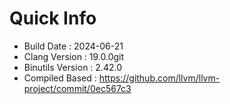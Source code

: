 # Quick Info
* Build Date : 2024-06-21
* Clang Version : 19.0.0git
* Binutils Version : 2.42.0
* Compiled Based : https://github.com/llvm/llvm-project/commit/0ec567c3

